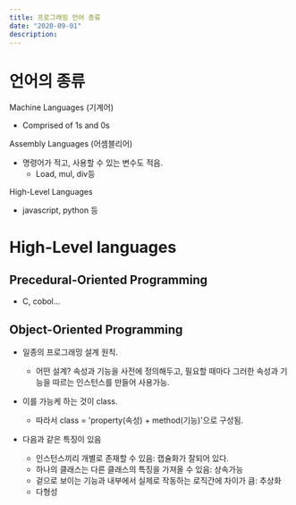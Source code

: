```yaml
---
title: 프로그래밍 언어 종류
date: "2020-09-01"
description: 
---
```

 
# 언어의 종류

Machine Languages (기계어)
- Comprised of 1s and 0s

Assembly Languages (어셈블리어)
- 명령어가 적고, 사용할 수 있는 변수도 적음.
    - Load, mul, div등

High-Level Languages 
- javascript, python 등

# High-Level languages
## Precedural-Oriented Programming
- C, cobol...

## Object-Oriented Programming
- 일종의 프로그래밍 설계 원칙.
    - 어떤 설계? 속성과 기능을 사전에 정의해두고, 필요할 때마다 그러한 속성과 기능을 따르는 인스턴스를 만들어 사용가능.

- 이를 가능케 하는 것이 class.
    - 따라서 class = 'property(속성) + method(기능)'으로 구성됨.

- 다음과 같은 특징이 있음
    - 인스턴스끼리 개별로 존재할 수 있음: 캡슐화가 잘되어 있다.
    - 하나의 클래스는 다른 클래스의 특징을 가져올 수 있음: 상속가능
    - 겉으로 보이는 기능과 내부에서 실제로 작동하는 로직간에 차이가 큼: 추상화
    - 다형성